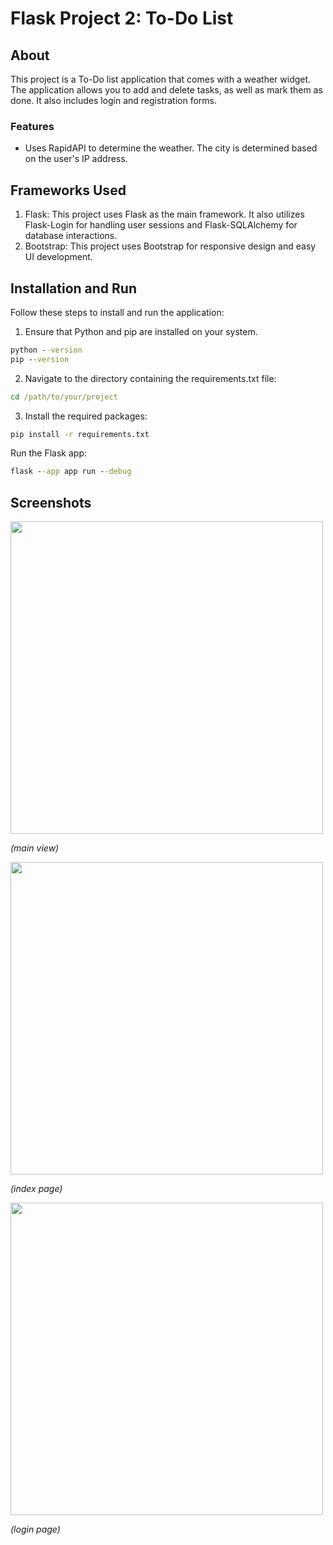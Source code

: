 # Flask Project 2: To-Do List

## About
This project is a To-Do list application that comes with a weather widget. The application allows you to add and delete tasks, as well as mark them as done. It also includes login and registration forms.

### Features
- Uses RapidAPI to determine the weather. The city is determined based on the user's IP address.

## Frameworks Used
1. Flask: This project uses Flask as the main framework. It also utilizes Flask-Login for handling user sessions and Flask-SQLAlchemy for database interactions.
2. Bootstrap: This project uses Bootstrap for responsive design and easy UI development.

## Installation and Run

Follow these steps to install and run the application:
1. Ensure that Python and pip are installed on your system.
```cmd
python --version
pip --version
```
2. Navigate to the directory containing the requirements.txt file:
```cmd
cd /path/to/your/project
```

3. Install the required packages:
```cmd
pip install -r requirements.txt
```

Run the Flask app:
```cmd
flask --app app run --debug  
```

## Screenshots
<img src="https://github.com/anbrikzone/Flask-2-Project/assets/2174324/3e0a18ca-12e0-4609-8e48-c74f776cbb00" width="500">

*(main view)*

<img src="https://github.com/anbrikzone/Flask-2-Project/assets/2174324/009decc8-557c-43a2-9380-ffe641631621" width="500">

*(index page)*

<img src="https://github.com/anbrikzone/Flask-2-Project/assets/2174324/17febdc9-b6ce-40e7-8931-b1106219004f" width="500">

*(login page)*
